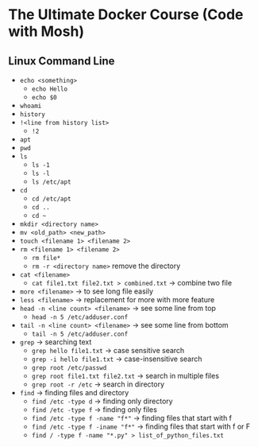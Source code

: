 # The Ultimate Docker Course (Code with Mosh)

## Linux Command Line

- `echo <something>`
  - `echo Hello`
  - `echo $0`
- `whoami`
- `history`
- `!<line from history list>`
  - `!2`
- `apt`
- `pwd`
- `ls`
  - `ls -1`
  - `ls -l`
  - `ls /etc/apt`
- `cd`
  - `cd /etc/apt`
  - `cd ..`
  - `cd ~`
- `mkdir <directory name>`
- `mv <old_path> <new_path>`
- `touch <filename 1> <filename 2>`
- `rm <filename 1> <filename 2>`
  - `rm file*`
  - `rm -r <directory name>` remove the directory
- `cat <filename>`
  - `cat file1.txt file2.txt > combined.txt` -> combine two file
- `more <filename>` -> to see long file easily
- `less <filename>` -> replacement for more with more feature
- `head -n <line count> <filename>` -> see some line from top
  - `head -n 5 /etc/adduser.conf`
- `tail -n <line count> <filename>` -> see some line from bottom
  - `tail -n 5 /etc/adduser.conf`
- `grep` -> searching text
  - `grep hello file1.txt` -> case sensitive search
  - `grep -i hello file1.txt` -> case-insensitive search
  - `grep root /etc/passwd`
  - `grep root file1.txt file2.txt` -> search in multiple files
  - `grep root -r /etc` -> search in directory
- `find` -> finding files and directory
  - `find /etc -type d` -> finding only directory
  - `find /etc -type f` -> finding only files
  - `find /etc -type f -name "f*"` -> finding files that start with f
  - `find /etc -type f -iname "f*"` -> finding files that start with f or F
  - `find / -type f -name "*.py" > list_of_python_files.txt`
